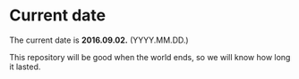 # Current date

The current date is **2016.09.02.** (YYYY.MM.DD.)

This repository will be good when the world ends, so we will know how long it lasted.